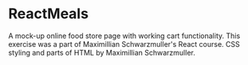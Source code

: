 # ReactMeals
A mock-up online food store page with working cart functionality.
This exercise was a part of Maximillian Schwarzmuller's React course. CSS styling and parts of HTML by Maximillian Schwarzmuller.
